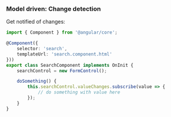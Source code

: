 ### Model driven: Change detection

Get notified of changes:

```ts
import { Component } from '@angular/core';

@Component({
    selector: 'search',
    templateUrl: 'search.component.html'
}))
export class SearchComponent implements OnInit {
	searchControl = new FormControl();

	doSomething() {
		this.searchControl.valueChanges.subscribe(value => {
			// do something with value here
		});
	}
}
```